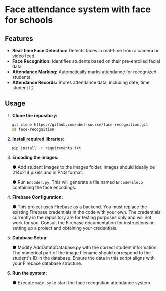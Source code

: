 # Face attendance system with face for schools

## Features

* **Real-time Face Detection:** Detects faces in real-time from a camera or video feed.
* **Face Recognition:** Identifies students based on their pre-enrolled facial data.
* **Attendance Marking:** Automatically marks attendance for recognized students.
* **Attendance Records:** Stores attendance data, including date, time, student ID

## Usage
1. **Clone the repository:**

```bash
   git clone https://github.com/abel-source/face-recognition.git
   cd face-recognition
```

2. **Install required libraries:**

```bash
   pip install -r requirements.txt
```

3. **Encoding the images:**
   
      ● Add student images to the images folder. Images should ideally be 214x214 pixels and in PNG format.
   
      ● Run `Encoder.py`. This will generate a file named `EncodeFile.p` containing the face encodings.
   
5. **Firebase Configuration:**
   
      ● This project uses Firebase as a backend. You must replace the existing Firebase credentials in the code with your own. The credentials currently in the repository are for testing purposes only and will not work for you. Consult the Firebase documentation for instructions on setting up a project and obtaining your credentials.

6. **Database Setup:**
   
      ● Modify AddDatatoDatabase.py with the correct student information. The numerical part of the image filename should correspond to the student's ID in the database. Ensure the data in this script aligns with your Firebase database structure.
   
6. **Run the system:**

      ● Execute `main.py` to start the face recognition attendance system.
      
